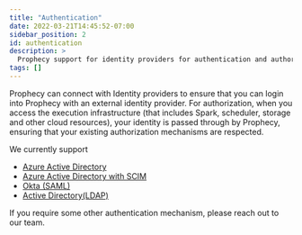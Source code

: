```yaml
---
title: "Authentication"
date: 2022-03-21T14:45:52-07:00
sidebar_position: 2
id: authentication
description: >
  Prophecy support for identity providers for authentication and authorization
tags: []
---
```


Prophecy can connect with Identity providers to ensure that you can login into Prophecy with an external identity
provider. For authorization, when you access the execution infrastructure (that includes Spark, scheduler, storage and
other cloud resources), your identity is passed through by Prophecy, ensuring that your existing authorization mechanisms
are respected.

We currently support

- [Azure Active Directory](./azure-ad.md)
- [Azure Active Directory with SCIM](./azuread-scim.md)
- [Okta (SAML)](./saml-okta.md)
- [Active Directory(LDAP)](./active-directory.md)

If you require some other authentication mechanism, please reach out to our team.
